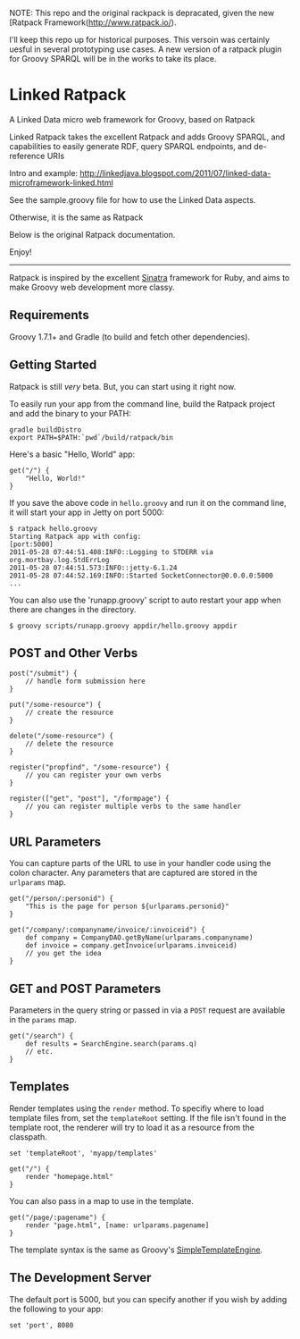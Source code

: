 NOTE: This repo and the original rackpack is depracated, given the new [Ratpack Framework(http://www.ratpack.io/).

I'll keep this repo up for historical purposes.  This versoin was certainly uesful in several prototyping use cases.  A new version of a ratpack plugin for Groovy SPARQL will be in the works to take its place.


Linked Ratpack
=======

A Linked Data micro web framework for Groovy, based on Ratpack

Linked Ratpack takes the excellent Ratpack and adds Groovy SPARQL, 
and capabilities to easily generate RDF, query SPARQL endpoints, and de-reference URIs

Intro and example:
http://linkedjava.blogspot.com/2011/07/linked-data-microframework-linked.html

See the sample.groovy file for how to use the Linked Data aspects.

Otherwise, it is the same as Ratpack

Below is the original Ratpack documentation.

Enjoy!

--------------------------------

Ratpack is inspired by the excellent [Sinatra][] framework for Ruby, and aims to make Groovy web development more classy.

  [Sinatra]: http://www.sinatrarb.com/


Requirements
------------

Groovy 1.7.1+ and Gradle (to build and fetch other dependencies).

Getting Started
---------------

Ratpack is still *very* beta. But, you can start using it right now.

To easily run your app from the command line, build the Ratpack project and add the binary to your PATH:

    gradle buildDistro
    export PATH=$PATH:`pwd`/build/ratpack/bin

Here's a basic "Hello, World" app:

    get("/") {
    	"Hello, World!"
    }

If you save the above code in `hello.groovy` and run it on the command line, it will start your app in Jetty on port 5000:

    $ ratpack hello.groovy 
    Starting Ratpack app with config:
    [port:5000]
    2011-05-28 07:44:51.408:INFO::Logging to STDERR via org.mortbay.log.StdErrLog
    2011-05-28 07:44:51.573:INFO::jetty-6.1.24
    2011-05-28 07:44:52.169:INFO::Started SocketConnector@0.0.0.0:5000
    ...

You can also use the 'runapp.groovy' script to auto restart your app when there are changes in the directory.

    $ groovy scripts/runapp.groovy appdir/hello.groovy appdir

POST and Other Verbs
--------------------

    post("/submit") {
        // handle form submission here
    }

    put("/some-resource") {
        // create the resource
    }

    delete("/some-resource") {
        // delete the resource
    }

    register("propfind", "/some-resource") {
        // you can register your own verbs
    }

    register(["get", "post"], "/formpage") {
        // you can register multiple verbs to the same handler
    }


URL Parameters
--------------

You can capture parts of the URL to use in your handler code using the colon character.
Any parameters that are captured are stored in the `urlparams` map.

    get("/person/:personid") {
        "This is the page for person ${urlparams.personid}"
    }

    get("/company/:companyname/invoice/:invoiceid") {
        def company = CompanyDAO.getByName(urlparams.companyname)
        def invoice = company.getInvoice(urlparams.invoiceid)
        // you get the idea
    }


GET and POST Parameters
-----------------------

Parameters in the query string or passed in via a `POST` request are available in the `params` map.

    get("/search") {
        def results = SearchEngine.search(params.q)
        // etc.
    }


Templates
---------

Render templates using the `render` method.
To specifiy where to load template files from, set the `templateRoot` setting.
If the file isn't found in the template root, the renderer will try to load it as a resource from the classpath.

    set 'templateRoot', 'myapp/templates'

    get("/") {
        render "homepage.html"
    }

You can also pass in a map to use in the template.

    get("/page/:pagename") {
        render "page.html", [name: urlparams.pagename]
    }

The template syntax is the same as Groovy's [SimpleTemplateEngine][].

  [SimpleTemplateEngine]: http://groovy.codehaus.org/Groovy+Templates


The Development Server
----------------------

The default port is 5000, but you can specify another if you wish by adding the following to your app:

    set 'port', 8080
